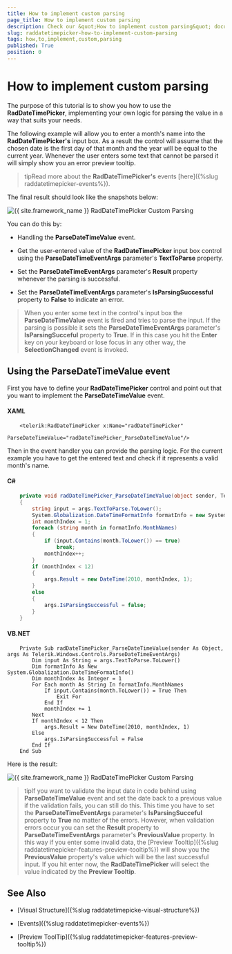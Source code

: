 ```yaml
---
title: How to implement custom parsing
page_title: How to implement custom parsing
description: Check our &quot;How to implement custom parsing&quot; documentation article for the RadDateTimePicker {{ site.framework_name }} control.
slug: raddatetimepicker-how-to-implement-custom-parsing
tags: how,to,implement,custom,parsing
published: True
position: 0
---
```


# How to implement custom parsing

The purpose of this tutorial is to show you how to use the __RadDateTimePicker__, implementing your own logic for parsing the value in a way that suits your needs. 

The following example will allow you to enter a month's name into the __RadDateTimePicker's__ input box. As a result the control will assume that the chosen date is the first day of that month and the year will be equal to the current year. Whenever the user enters some text that cannot be parsed it will simply show you an error preview tooltip.

>tipRead more about the __RadDateTimePicker's__ events [here]({%slug raddatetimepicker-events%}).

The final result should look like the snapshots below:

![{{ site.framework_name }} RadDateTimePicker Custom Parsing](images/dateTimePicker_how_to_implement_custom_parsing_010.png)

You can do this by: 

* Handling the __ParseDateTimeValue__ event.

* Get the user-entered value of the __RadDateTimePicker__ input box control using the __ParseDateTimeEventArgs__ parameter's __TextToParse__ property.

* Set the __ParseDateTimeEventArgs__ parameter's __Result__ property whenever the parsing is successful.

* Set the __ParseDateTimeEventArgs__ parameter's __IsParsingSuccessful__ property to __False__ to indicate an error.

>When you enter some text in the control's input box the __ParseDateTimeValue__ event is fired and tries to parse the input. If the parsing is possible it sets the __ParseDateTimeEventArgs__ parameter's __IsParsingSucceful__ property to __True__. If in this case you hit the __Enter__ key on your keyboard or lose focus in any other way, the __SelectionChanged__ event is invoked.

## Using the ParseDateTimeValue event

First you have to define your __RadDateTimePicker__ control and point out that you want to implement the __ParseDateTimeValue__ event.

#### __XAML__

```XAML
	<telerik:RadDateTimePicker x:Name="radDateTimePicker" 
	                           ParseDateTimeValue="radDateTimePicker_ParseDateTimeValue"/>
```

Then in the event handler you can provide the parsing logic. For the current example you have to get the entered text and check if it represents a valid month's name.

#### __C#__

```C#
	private void radDateTimePicker_ParseDateTimeValue(object sender, Telerik.Windows.Controls.ParseDateTimeEventArgs args)
	{
	    string input = args.TextToParse.ToLower();
	    System.Globalization.DateTimeFormatInfo formatInfo = new System.Globalization.DateTimeFormatInfo();
	    int monthIndex = 1;
	    foreach (string month in formatInfo.MonthNames)
	    {
	        if (input.Contains(month.ToLower()) == true)
	            break;
	        monthIndex++;
	    }
	    if (monthIndex < 12)
	    {
	        args.Result = new DateTime(2010, monthIndex, 1);
	    }
	    else
	    {
	        args.IsParsingSuccessful = false;
	    }
	}
```

#### __VB.NET__

```VB.NET
	Private Sub radDateTimePicker_ParseDateTimeValue(sender As Object, args As Telerik.Windows.Controls.ParseDateTimeEventArgs)
	    Dim input As String = args.TextToParse.ToLower()
	    Dim formatInfo As New System.Globalization.DateTimeFormatInfo()
	    Dim monthIndex As Integer = 1
	    For Each month As String In formatInfo.MonthNames
	        If input.Contains(month.ToLower()) = True Then
	            Exit For
	        End If
	        monthIndex += 1
	    Next
	    If monthIndex < 12 Then
	        args.Result = New DateTime(2010, monthIndex, 1)
	    Else
	        args.IsParsingSuccessful = False
	    End If
	End Sub
```
	
Here is the result:

![{{ site.framework_name }} RadDateTimePicker Custom Parsing](images/dateTimePicker_how_to_implement_custom_parsing_010.png)

>tipIf you want to validate the input date in code behind using __ParseDateTimeValue__ event and set the date back to a previous value if the validation fails, you can still do this. This time you have to set the __ParseDateTimeEventArgs__ parameter's __IsParsingSucceful__ property to __True__ no matter of the errors. However, when validation errors occur you can set the __Result__ property to __ParseDateTimeEventArgs__ parameter's __PreviousValue__ property. In this way if you enter some invalid data, the [Preview Tooltip]({%slug raddatetimepicker-features-preview-tooltip%}) will show you the __PreviousValue__ property's value which will be the last successful input. If you hit enter now, the __RadDateTimePicker__ will select the value indicated by the __Preview Tooltip__.

## See Also

 * [Visual Structure]({%slug raddatetimepicke-visual-structure%})

 * [Events]({%slug raddatetimepicker-events%})

 * [Preview ToolTip]({%slug raddatetimepicker-features-preview-tooltip%})
